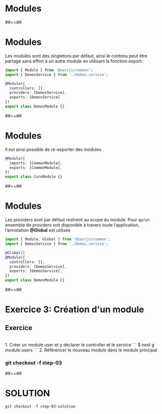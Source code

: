<!-- .slide: class="transition " -->

# Modules

##==##
<!-- .slide: class="with-code" -->

# Modules
Les modules sont des singletons par défaut, ainsi le contenu peut être partagé sans effort à un autre module en utilisant la fonction export.

```typescript
import { Module } from '@nestjs/common';
import { DemosService } from './demos.service';

@Module({
  controllers: [],
  providers: [DemosService],
  exports: [DemosService]
})
export class DemosModule {}
```
<!-- .slide: class="big-code" -->

##==##
<!-- .slide: class="with-code" -->

# Modules
Il est ainsi possible de ré-exporter des modules

```typescript
@Module({
  imports: [CommonModule],
  exports: [CommonModule],
})
export class CoreModule {}
```
<!-- .slide: class="big-code" -->


##==##
<!-- .slide: class="with-code" -->

# Modules
Les providers sont par défaut restreint au scope du module. 
Pour qu’un ensemble de providers soit disponible à travers toute l’application, l’annotation **@Global** est utilisée

```typescript
import { Module, Global } from '@nestjs/common';
import { DemosService } from './demos.service';

@Global()
@Module({
  controllers: [],
  providers: [DemosService],
  exports: [DemosService],
})
export class DemosModule {}
```
<!-- .slide: class="big-code" -->


##==##
<!-- .slide: class="exercice sfeir-bg-pink" -->

# Exercice 3: Création d'un module
## Exercice

<br>
1. Créer un module user et y déclarer le controller et le service
   ```
    $ nest g module users
  ```
2. Référencer le nouveau module dans le module principal
<br>

### git checkout -f step-03

##==##
<!-- .slide: class="" -->

# SOLUTION
```git checkout -f step-03-solution```
<!-- .element: class="full-center" -->
